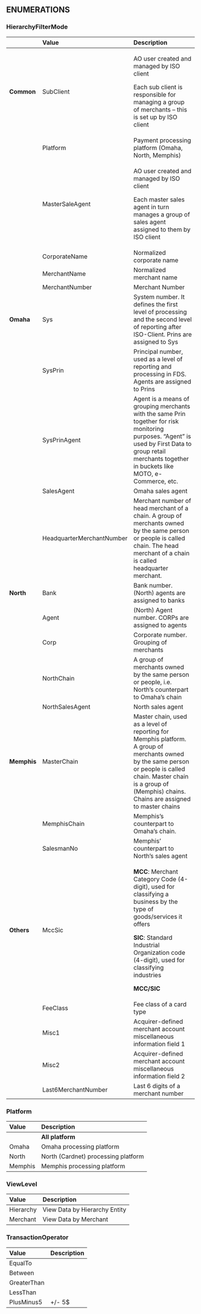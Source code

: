 ﻿## ENUMERATIONS
### HierarchyFilterMode

||**Value**|**Description**|
| :- | :- | :- |
|**Common**|SubClient|<p>AO user created and managed by ISO client</p><p>Each sub client is responsible for managing a group of merchants – this is set up by ISO client</p>|
||Platform|Payment processing platform (Omaha, North, Memphis)|
||MasterSaleAgent|<p>AO user created and managed by ISO client</p><p>Each master sales agent in turn manages a group of sales agent assigned to them by ISO client</p>|
||CorporateName|Normalized corporate name|
||MerchantName|Normalized merchant name|
||MerchantNumber|Merchant Number|
|<p>**Omaha**</p><p></p>|Sys|System number. It defines the first level of processing and the second level of reporting after ISO-Client. Prins are assigned to Sys|
||SysPrin|Principal number, used as a level of reporting and processing in FDS. Agents are assigned to Prins|
||SysPrinAgent|Agent is a means of grouping merchants with the same Prin together for risk monitoring purposes. “Agent” is used by First Data to group retail merchants together in buckets like MOTO, e-Commerce, etc. |
||SalesAgent|Omaha sales agent|
||HeadquarterMerchantNumber|Merchant number of head merchant of a chain. A group of merchants owned by the same person or people is called chain. The head merchant of a chain is called headquarter merchant. |
|**North**|Bank|Bank number. (North) agents are assigned to banks|
||Agent|(North) Agent number. CORPs are assigned to agents|
||Corp|Corporate number. Grouping of merchants |
||NorthChain|A group of merchants owned by the same person or people, i.e. North’s counterpart to Omaha’s chain|
||NorthSalesAgent|North sales agent |
|**Memphis**|MasterChain|Master chain, used as a level of reporting for Memphis platform.  A group of merchants owned by the same person or people is called chain. Master chain is a group of (Memphis) chains. Chains are assigned to master chains |
||MemphisChain|Memphis’s counterpart to Omaha’s chain. |
||SalesmanNo|Memphis’ counterpart to North’s sales agent|
|**Others**|MccSic|<p>**MCC**: Merchant Category Code (4-digit), used for classifying a business by the type of goods/services it offers</p><p>**SIC**: Standard Industrial Organization code (4-digit), used for classifying industries </p><p>**MCC/SIC** </p>|
||FeeClass|Fee class of a card type|
||Misc1|Acquirer-defined merchant account miscellaneous information field 1|
||Misc2|Acquirer-defined merchant account miscellaneous information field 2|
||Last6MerchantNumber|Last 6 digits of a merchant number|

### Platform

|**Value**|**Description**|
| :- | :- |
||**All platform**|
|Omaha|Omaha processing platform |
|North|North (Cardnet) processing platform |
|Memphis|Memphis processing platform|

### ViewLevel

|**Value**|**Description**|
| :- | :- |
|Hierarchy|View Data by Hierarchy Entity|
|Merchant|View Data by Merchant|

### TransactionOperator

|**Value**|**Description**|
| :- | :- |
|EqualTo||
|Between||
|GreaterThan||
|LessThan||
|PlusMinus5|+/- 5$|


